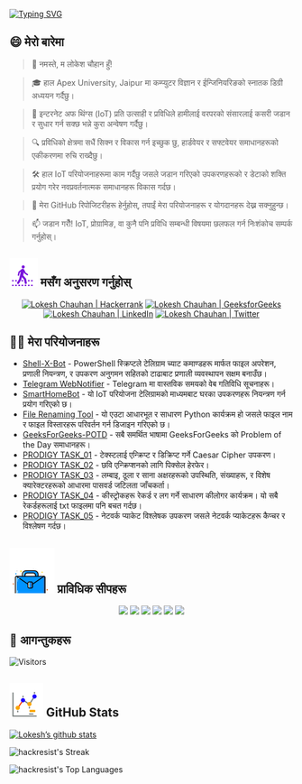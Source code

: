 [![Typing SVG](https://readme-typing-svg.demolab.com?font=Fira+Code&weight=800&size=22&pause=1000&center=true&vCenter=true&width=835&lines=%F0%9F%91%8B%E0%A4%A8%E0%A4%AE%E0%A4%B8%E0%A5%8D%E0%A4%95%E0%A4%BE%E0%A4%B0+%E0%A4%86%E0%A4%97%E0%A4%A8%E0%A5%8D%E0%A4%A4%E0%A5%81%E0%A4%95%E0%A4%B9%E0%A4%B0%E0%A5%81%E0%A5%A4+%E0%A4%AF%E0%A4%B9%E0%A4%BE%E0%A4%81+%E0%A4%B8%E0%A5%8D%E0%A4%B5%E0%A4%BE%E0%A4%97%E0%A4%A4+%E0%A4%9B!%F0%9F%91%8B;%F0%9F%9A%80+%E0%A4%B8%E0%A4%81%E0%A4%97%E0%A5%88+%E0%A4%AE%E0%A4%B9%E0%A4%BE%E0%A4%A8%E0%A4%A4%E0%A4%BE+%E0%A4%B8%E0%A4%BF%E0%A4%B0%E0%A5%8D%E0%A4%9C%E0%A4%A8%E0%A4%BE+%E0%A4%97%E0%A4%B0%E0%A5%8C%E0%A4%81!+%F0%9F%9A%80;%E2%9C%A8+%E0%A4%AA%E0%A5%8D%E0%A4%B0%E0%A4%B5%E0%A4%BF%E0%A4%A7%E0%A4%BF%E0%A4%95%E0%A5%8B+%E0%A4%B8%E0%A4%82%E0%A4%B8%E0%A4%BE%E0%A4%B0%E0%A4%AE%E0%A4%BE+%E0%A4%B0+%E0%A4%A4%E0%A5%8D%E0%A4%AF%E0%A4%B8%E0%A4%95%E0%A4%BE+%E0%A4%AA%E0%A4%B0%E0%A5%87%E0%A5%A4+%E2%9C%A8)](https://git.io/typing-svg)

## 😄 मेरो बारेमा
> 👋 नमस्ते, म लोकेश चौहान हुँ!

> 🎓 हाल Apex University, Jaipur मा कम्प्युटर विज्ञान र ईन्जिनियरिङको स्नातक डिग्री अध्ययन गर्दैछु।

> 🌟 इन्टरनेट अफ थिंग्स (IoT) प्रति उत्साही र प्रविधिले हामीलाई वरपरको संसारलाई कसरी जडान र सुधार गर्न सक्छ भन्ने कुरा अन्वेषण गर्दैछु।

> 🔍 प्रविधिको क्षेत्रमा सधैं सिक्न र विकास गर्न इच्छुक छु, हार्डवेयर र सफ्टवेयर समाधानहरूको एकीकरणमा रुचि राख्दैछु।

> 🛠 हाल IoT परियोजनाहरूमा काम गर्दैछु जसले जडान गरिएको उपकरणहरूको र डेटाको शक्ति प्रयोग गरेर नवप्रवर्तनात्मक समाधानहरू विकास गर्दछ।

> 🔭 मेरा GitHub रिपोजिटरीहरू हेर्नुहोस्, तपाईं मेरा परियोजनाहरू र योगदानहरू देख्न सक्नुहुन्छ।

> 📫 जडान गरौँ! IoT, प्रोग्रामिङ, वा कुनै पनि प्रविधि सम्बन्धी विषयमा छलफल गर्न निःशंकोच सम्पर्क गर्नुहोस्।

## ![Follow Me](/icon/follow.svg) मसँग अनुसरण गर्नुहोस्
<p align="center">
    <a href="https://www.hackerrank.com/profile/lokeshchauhan"><img src="https://img.shields.io/badge/Hackerrank-100000?style=plastic&logo=hackerrank&logoColor=FFFFFF&labelColor=42BA3D&color=0EA608" alt="Lokesh Chauhan | Hackerrank"/></a>
    <a href="https://auth.geeksforgeeks.org/user/lokeshchauhan"><img src="https://img.shields.io/badge/GeeksforGeeks-100000?style=plastic&logo=geeksforgeeks&logoColor=FFFFFF&labelColor=42BA3D&color=23891F" alt="Lokesh Chauhan | GeeksforGeeks"/></a>
    <a href="https://www.linkedin.com/in/lokeshchauhanapex/"><img src="https://img.shields.io/badge/Linkedin-10000?style=plastic&logo=LinkedIn&logoColor=FFFFFF&labelColor=2A79D7&color=2A79D7" alt="Lokesh Chauhan | LinkedIn"/></a>
<a href="https://x.com/Hackresist"><img src="https://img.shields.io/badge/Twitter-100000?style=plastic&logo=x&logoColor=ffffff&labelColor=000000&color=0e1525" alt="Lokesh Chauhan | Twitter"/>
    </a>
</p>

## 👨‍💻 मेरा परियोजनाहरू
* [Shell-X-Bot](https://github.com/HackResist/Shell-X-bot) - PowerShell स्क्रिप्टले टेलिग्राम च्याट कमाण्डहरू मार्फत फाइल अपरेशन, प्रणाली नियन्त्रण, र उपकरण अनुगमन सहितको टाढाबाट प्रणाली व्यवस्थापन सक्षम बनाउँछ।
* [Telegram WebNotifier](https://github.com/HackResist/Telegram_WebNotifier) - Telegram मा वास्तविक समयको वेब गतिविधि सूचनाहरू।
* [SmartHomeBot](https://github.com/HackResist/SmartHomeBot) - यो IoT परियोजना टेलिग्रामको माध्यमबाट घरका उपकरणहरू नियन्त्रण गर्न प्रयोग गरिएको छ।
* [File Renaming Tool](https://github.com/HackResist/File-Renaming-Tool) - यो एउटा आधारभूत र साधारण Python कार्यक्रम हो जसले फाइल नाम र फाइल विस्तारहरू परिवर्तन गर्न डिजाइन गरिएको छ।
* [GeeksForGeeks-POTD](https://github.com/HackResist/GeeksForGeeks-POTD) - सबै समर्थित भाषामा GeeksForGeeks को Problem of the Day समाधानहरू।
* [PRODIGY TASK_01](https://github.com/HackResist/PRODIGY_CS_01) - टेक्स्टलाई एन्क्रिप्ट र डिक्रिप्ट गर्ने Caesar Cipher उपकरण।
* [PRODIGY TASK_02](https://github.com/HackResist/PRODIGY_CS_02) - छवि एन्क्रिप्शनको लागि पिक्सेल हेरफेर।
* [PRODIGY TASK_03](https://github.com/HackResist/PRODIGY_CS_03) - लम्बाइ, ठूला र साना अक्षरहरूको उपस्थिति, संख्याहरू, र विशेष क्यारेक्टरहरूको आधारमा पासवर्ड जटिलता जाँचकर्ता।
* [PRODIGY TASK_04](https://github.com/HackResist/PRODIGY_CS_04) - कीस्ट्रोकहरू रेकर्ड र लग गर्ने साधारण कीलोगर कार्यक्रम। यो सबै रेकर्डहरूलाई txt फाइलमा पनि बचत गर्दछ।
* [PRODIGY TASK_05](https://github.com/HackResist/PRODIGY_CS_05) - नेटवर्क प्याकेट विश्लेषक उपकरण जसले नेटवर्क प्याकेटहरू कैप्चर र विश्लेषण गर्दछ।

## ![Technical Skills](/icon/Skill.svg) प्राविधिक सीपहरू
<p align="center">
  <a href="https://www.open-std.org/JTC1/SC22/WG14/">
    <img src="https://skillicons.dev/icons?i=c" /></a>
 <a href="https://www.oracle.com/java/">
    <img src="https://skillicons.dev/icons?i=java" /></a>
 <a href="https://isocpp.org/">
    <img src="https://skillicons.dev/icons?i=cpp" /></a>
<a href="https://www.python.org/">
    <img src="https://skillicons.dev/icons?i=py" /></a>
<a href="https://www.gnu.org/software/bash/">
    <img src="https://skillicons.dev/icons?i=bash" /></a>
  <a href="https://ecma-international.org/publications-and-standards/standards/ecma-262/">
    <img src="https://skillicons.dev/icons?i=js" /></a>
</p>

## 👀 आगन्तुकहरू
![Visitors](https://moe-counter.glitch.me/get/@HackResist?theme=rule34)

## ![Github Stats](/icon/graph.svg) GitHub Stats 
[![Lokesh’s github stats](https://github-readme-stats.vercel.app/api?username=HackResist&show_icons=true&theme=dark&count_private=true)](https://github.com/HackResist)

![hackresist's Streak](https://github-readme-streak-stats.herokuapp.com/?user=hackresist&theme=cobalt&hide_border=false)

![hackresist's Top Languages](https://github-readme-stats.vercel.app/api/top-langs/?username=hackresist&theme=cobalt&show_icons=true&hide_border=false&layout=compact)
